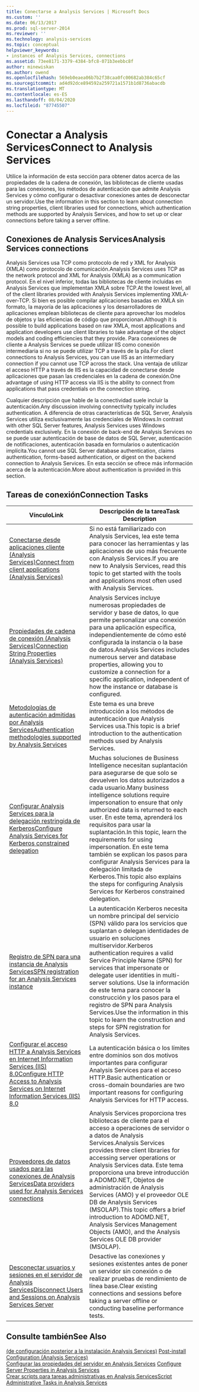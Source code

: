 ```yaml
---
title: Conectarse a Analysis Services | Microsoft Docs
ms.custom: ''
ms.date: 06/13/2017
ms.prod: sql-server-2014
ms.reviewer: ''
ms.technology: analysis-services
ms.topic: conceptual
helpviewer_keywords:
- instances of Analysis Services, connections
ms.assetid: 73ee8171-3379-4384-bfc8-071b3eebbc8f
author: minewiskan
ms.author: owend
ms.openlocfilehash: 569eb0eaea06b7b2f38caa0fc00682ab384c65cf
ms.sourcegitcommit: ad4d92dce894592a259721a1571b1d8736abacdb
ms.translationtype: MT
ms.contentlocale: es-ES
ms.lasthandoff: 08/04/2020
ms.locfileid: "87745507"
---
```

# <a name="connect-to-analysis-services"></a><span data-ttu-id="2b3fd-102">Conectar a Analysis Services</span><span class="sxs-lookup"><span data-stu-id="2b3fd-102">Connect to Analysis Services</span></span>
  <span data-ttu-id="2b3fd-103">Utilice la información de esta sección para obtener datos acerca de las propiedades de la cadena de conexión, las bibliotecas de cliente usadas para las conexiones, los métodos de autenticación que admite Analysis Services y cómo configurar o desactivar conexiones antes de desconectar un servidor.</span><span class="sxs-lookup"><span data-stu-id="2b3fd-103">Use the information in this section to learn about connection string properties, client libraries used for connections, which authentication methods are supported by Analysis Services, and how to set up or clear connections before taking a server offline.</span></span>  
  
## <a name="analysis-services-connections"></a><span data-ttu-id="2b3fd-104">Conexiones de Analysis Services</span><span class="sxs-lookup"><span data-stu-id="2b3fd-104">Analysis Services connections</span></span>  
 <span data-ttu-id="2b3fd-105">Analysis Services usa TCP como protocolo de red y XML for Analysis (XMLA) como protocolo de comunicación.</span><span class="sxs-lookup"><span data-stu-id="2b3fd-105">Analysis Services uses TCP as the network protocol and XML for Analysis (XMLA) as a communication protocol.</span></span> <span data-ttu-id="2b3fd-106">En el nivel inferior, todas las bibliotecas de cliente incluidas en Analysis Services que implementan XMLA sobre TCP.</span><span class="sxs-lookup"><span data-stu-id="2b3fd-106">At the lowest level, all of the client libraries provided with Analysis Services implementing XMLA-over-TCP.</span></span> <span data-ttu-id="2b3fd-107">Si bien es posible compilar aplicaciones basadas en XMLA sin formato, la mayoría de las aplicaciones y los desarrolladores de aplicaciones emplean bibliotecas de cliente para aprovechar los modelos de objetos y las eficiencias de código que proporcionan.</span><span class="sxs-lookup"><span data-stu-id="2b3fd-107">Although it is possible to build applications based on raw XMLA, most applications and application developers use client libraries to take advantage of the object models and coding efficiencies that they provide.</span></span> <span data-ttu-id="2b3fd-108">Para conexiones de cliente a Analysis Services se puede utilizar IIS como conexión intermediaria si no se puede utilizar TCP a través de la pila.</span><span class="sxs-lookup"><span data-stu-id="2b3fd-108">For client connections to Analysis Services, you can use IIS as an intermediary connection if you cannot use TCP across the stack.</span></span> <span data-ttu-id="2b3fd-109">Una ventaja de utilizar el acceso HTTP a través de IIS es la capacidad de conectarse desde aplicaciones que pasan las credenciales en la cadena de conexión.</span><span class="sxs-lookup"><span data-stu-id="2b3fd-109">One advantage of using HTTP access via IIS is the ability to connect from applications that pass credentials on the connection string.</span></span>  
  
 <span data-ttu-id="2b3fd-110">Cualquier descripción que hable de la conectividad suele incluir la autenticación.</span><span class="sxs-lookup"><span data-stu-id="2b3fd-110">Any discussion involving connectivity typically includes authentication.</span></span> <span data-ttu-id="2b3fd-111">A diferencia de otras características de SQL Server, Analysis Services utiliza exclusivamente las credenciales de Windows.</span><span class="sxs-lookup"><span data-stu-id="2b3fd-111">In contrast with other SQL Server features, Analysis Services uses Windows credentials exclusively.</span></span> <span data-ttu-id="2b3fd-112">En la conexión de back-end de Analysis Services no se puede usar autenticación de base de datos de SQL Server, autenticación de notificaciones, autenticación basada en formularios o autenticación implícita.</span><span class="sxs-lookup"><span data-stu-id="2b3fd-112">You cannot use SQL Server database authentication, claims authentication, forms-based authentication, or digest on the backend connection to Analysis Services.</span></span> <span data-ttu-id="2b3fd-113">En esta sección se ofrece más información acerca de la autenticación.</span><span class="sxs-lookup"><span data-stu-id="2b3fd-113">More about authentication is provided in this section.</span></span>  
  
##  <a name="connection-tasks"></a><a name="bkmk_clientApps"></a><span data-ttu-id="2b3fd-114">Tareas de conexión</span><span class="sxs-lookup"><span data-stu-id="2b3fd-114">Connection Tasks</span></span>  
  
|<span data-ttu-id="2b3fd-115">Vínculo</span><span class="sxs-lookup"><span data-stu-id="2b3fd-115">Link</span></span>|<span data-ttu-id="2b3fd-116">Descripción de la tarea</span><span class="sxs-lookup"><span data-stu-id="2b3fd-116">Task Description</span></span>|  
|----------|----------------------|  
|[<span data-ttu-id="2b3fd-117">Conectarse desde aplicaciones cliente &#40;Analysis Services&#41;</span><span class="sxs-lookup"><span data-stu-id="2b3fd-117">Connect from client applications &#40;Analysis Services&#41;</span></span>](connect-from-client-applications-analysis-services.md)|<span data-ttu-id="2b3fd-118">Si no está familiarizado con Analysis Services, lea este tema para conocer las herramientas y las aplicaciones de uso más frecuente con Analysis Services.</span><span class="sxs-lookup"><span data-stu-id="2b3fd-118">If you are new to Analysis Services, read this topic to get started with the tools and applications most often used with Analysis Services.</span></span>|  
|[<span data-ttu-id="2b3fd-119">Propiedades de cadena de conexión &#40;Analysis Services&#41;</span><span class="sxs-lookup"><span data-stu-id="2b3fd-119">Connection String Properties &#40;Analysis Services&#41;</span></span>](connection-string-properties-analysis-services.md)|<span data-ttu-id="2b3fd-120">Analysis Services incluye numerosas propiedades de servidor y base de datos, lo que permite personalizar una conexión para una aplicación específica, independientemente de cómo esté configurada la instancia o la base de datos.</span><span class="sxs-lookup"><span data-stu-id="2b3fd-120">Analysis Services includes numerous server and database properties, allowing you to customize a connection for a specific application, independent of how the instance or database is configured.</span></span>|  
|[<span data-ttu-id="2b3fd-121">Metodologías de autenticación admitidas por Analysis Services</span><span class="sxs-lookup"><span data-stu-id="2b3fd-121">Authentication methodologies supported by Analysis Services</span></span>](authentication-methodologies-supported-by-analysis-services.md)|<span data-ttu-id="2b3fd-122">Este tema es una breve introducción a los métodos de autenticación que Analysis Services usa.</span><span class="sxs-lookup"><span data-stu-id="2b3fd-122">This topic is a brief introduction to the authentication methods used by Analysis Services.</span></span>|  
|[<span data-ttu-id="2b3fd-123">Configurar Analysis Services para la delegación restringida de Kerberos</span><span class="sxs-lookup"><span data-stu-id="2b3fd-123">Configure Analysis Services for Kerberos constrained delegation</span></span>](configure-analysis-services-for-kerberos-constrained-delegation.md)|<span data-ttu-id="2b3fd-124">Muchas soluciones de Business Intelligence necesitan suplantación para asegurarse de que solo se devuelven los datos autorizados a cada usuario.</span><span class="sxs-lookup"><span data-stu-id="2b3fd-124">Many business intelligence solutions require impersonation to ensure that only authorized data is returned to each user.</span></span> <span data-ttu-id="2b3fd-125">En este tema, aprenderá los requisitos para usar la suplantación.</span><span class="sxs-lookup"><span data-stu-id="2b3fd-125">In this topic, learn the requirements for using impersonation.</span></span> <span data-ttu-id="2b3fd-126">En este tema también se explican los pasos para configurar Analysis Services para la delegación limitada de Kerberos.</span><span class="sxs-lookup"><span data-stu-id="2b3fd-126">This topic also explains the steps for configuring Analysis Services for Kerberos constrained delegation.</span></span>|  
|[<span data-ttu-id="2b3fd-127">Registro de SPN para una instancia de Analysis Services</span><span class="sxs-lookup"><span data-stu-id="2b3fd-127">SPN registration for an Analysis Services instance</span></span>](spn-registration-for-an-analysis-services-instance.md)|<span data-ttu-id="2b3fd-128">La autenticación Kerberos necesita un nombre principal del servicio (SPN) válido para los servicios que suplantan o delegan identidades de usuario en soluciones multiservidor.</span><span class="sxs-lookup"><span data-stu-id="2b3fd-128">Kerberos authentication requires a valid Service Principle Name (SPN) for services that impersonate or delegate user identities in multi-server solutions.</span></span> <span data-ttu-id="2b3fd-129">Use la información de este tema para conocer la construcción y los pasos para el registro de SPN para Analysis Services.</span><span class="sxs-lookup"><span data-stu-id="2b3fd-129">Use the information in this topic to learn the construction and steps for SPN registration for Analysis Services.</span></span>|  
|[<span data-ttu-id="2b3fd-130">Configurar el acceso HTTP a Analysis Services en Internet Information Services &#40;IIS&#41; 8.0</span><span class="sxs-lookup"><span data-stu-id="2b3fd-130">Configure HTTP Access to Analysis Services on Internet Information Services &#40;IIS&#41; 8.0</span></span>](configure-http-access-to-analysis-services-on-iis-8-0.md)|<span data-ttu-id="2b3fd-131">La autenticación básica o los límites entre dominios son dos motivos importantes para configurar Analysis Services para el acceso HTTP.</span><span class="sxs-lookup"><span data-stu-id="2b3fd-131">Basic authentication or cross-domain boundaries are two important reasons for configuring Analysis Services for HTTP access.</span></span>|  
|[<span data-ttu-id="2b3fd-132">Proveedores de datos usados para las conexiones de Analysis Services</span><span class="sxs-lookup"><span data-stu-id="2b3fd-132">Data providers used for Analysis Services connections</span></span>](data-providers-used-for-analysis-services-connections.md)|<span data-ttu-id="2b3fd-133">Analysis Services proporciona tres bibliotecas de cliente para el acceso a operaciones de servidor o a datos de Analysis Services.</span><span class="sxs-lookup"><span data-stu-id="2b3fd-133">Analysis Services provides three client libraries for accessing server operations or Analysis Services data.</span></span> <span data-ttu-id="2b3fd-134">Este tema proporciona una breve introducción a ADOMD.NET, Objetos de administración de Analysis Services (AMO) y el proveedor OLE DB de Analysis Services (MSOLAP).</span><span class="sxs-lookup"><span data-stu-id="2b3fd-134">This topic offers a brief introduction to ADOMD.NET, Analysis Services Management Objects (AMO), and the Analysis Services OLE DB provider (MSOLAP).</span></span>|  
|[<span data-ttu-id="2b3fd-135">Desconectar usuarios y sesiones en el servidor de Analysis Services</span><span class="sxs-lookup"><span data-stu-id="2b3fd-135">Disconnect Users and Sessions on Analysis Services Server</span></span>](disconnect-users-and-sessions-on-analysis-services-server.md)|<span data-ttu-id="2b3fd-136">Desactive las conexiones y sesiones existentes antes de poner un servidor sin conexión o de realizar pruebas de rendimiento de línea base.</span><span class="sxs-lookup"><span data-stu-id="2b3fd-136">Clear existing connections and sessions before taking a server offline or conducting baseline performance tests.</span></span>|  
  
## <a name="see-also"></a><span data-ttu-id="2b3fd-137">Consulte también</span><span class="sxs-lookup"><span data-stu-id="2b3fd-137">See Also</span></span>  
 <span data-ttu-id="2b3fd-138">[&#40;de configuración posterior a la instalación Analysis Services&#41;](post-install-configuration-analysis-services.md) </span><span class="sxs-lookup"><span data-stu-id="2b3fd-138">[Post-install Configuration &#40;Analysis Services&#41;](post-install-configuration-analysis-services.md) </span></span>  
 <span data-ttu-id="2b3fd-139">[Configurar las propiedades del servidor en Analysis Services](../server-properties/server-properties-in-analysis-services.md) </span><span class="sxs-lookup"><span data-stu-id="2b3fd-139">[Configure Server Properties in Analysis Services](../server-properties/server-properties-in-analysis-services.md) </span></span>  
 [<span data-ttu-id="2b3fd-140">Crear scripts para tareas administrativas en Analysis Services</span><span class="sxs-lookup"><span data-stu-id="2b3fd-140">Script Administrative Tasks in Analysis Services</span></span>](../script-administrative-tasks-in-analysis-services.md)  
  
  
